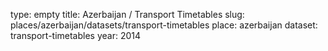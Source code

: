 type: empty
title: Azerbaijan / Transport Timetables
slug: places/azerbaijan/datasets/transport-timetables
place: azerbaijan
dataset: transport-timetables
year: 2014
